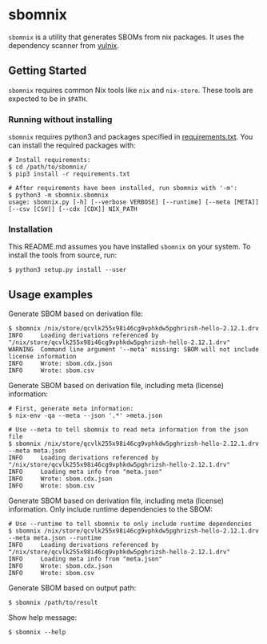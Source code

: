 # sbomnix

`sbomnix` is a utility that generates SBOMs from nix packages. It uses the dependency scanner from [vulnix](https://github.com/flyingcircusio/vulnix).

## Getting Started
`sbomnix` requires common Nix tools like `nix` and `nix-store`. These tools are expected to be in `$PATH`.

### Running without installing
`sbomnix` requires python3 and packages specified in [requirements.txt](./requirements.txt). You can install the required packages with:
```
# Install requirements:
$ cd /path/to/sbomnix/
$ pip3 install -r requirements.txt

# After requirements have been installed, run sbomnix with '-m':
$ python3 -m sbomnix.sbomnix 
usage: sbomnix.py [-h] [--verbose VERBOSE] [--runtime] [--meta [META]] [--csv [CSV]] [--cdx [CDX]] NIX_PATH
```

### Installation
This README.md assumes you have installed `sbomnix` on your system. To install the tools from source, run:
```
$ python3 setup.py install --user
```

## Usage examples
Generate SBOM based on derivation file:
```
$ sbomnix /nix/store/qcvlk255x98i46cg9vphkdw5pghrizsh-hello-2.12.1.drv
INFO     Loading derivations referenced by "/nix/store/qcvlk255x98i46cg9vphkdw5pghrizsh-hello-2.12.1.drv"
WARNING  Command line argument '--meta' missing: SBOM will not include license information
INFO     Wrote: sbom.cdx.json
INFO     Wrote: sbom.csv
```
Generate SBOM based on derivation file, including meta (license) information:
```
# First, generate meta information:
$ nix-env -qa --meta --json '.*' >meta.json

# Use --meta to tell sbomnix to read meta information from the json file
$ sbomnix /nix/store/qcvlk255x98i46cg9vphkdw5pghrizsh-hello-2.12.1.drv --meta meta.json
INFO     Loading derivations referenced by "/nix/store/qcvlk255x98i46cg9vphkdw5pghrizsh-hello-2.12.1.drv"
INFO     Loading meta info from "meta.json"
INFO     Wrote: sbom.cdx.json
INFO     Wrote: sbom.csv
```
Generate SBOM based on derivation file, including meta (license) information. Only include runtime dependencies to the SBOM:
```
# Use --runtime to tell sbomnix to only include runtime dependencies
$ sbomnix /nix/store/qcvlk255x98i46cg9vphkdw5pghrizsh-hello-2.12.1.drv --meta meta.json --runtime
INFO     Loading derivations referenced by "/nix/store/qcvlk255x98i46cg9vphkdw5pghrizsh-hello-2.12.1.drv"
INFO     Loading meta info from "meta.json"
INFO     Wrote: sbom.cdx.json
INFO     Wrote: sbom.csv
```
Generate SBOM based on output path:
```
$ sbomnix /path/to/result 
```
Show help message:
```
$ sbomnix --help
```
